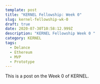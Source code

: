 ```yaml
---
template: post
title: "KERNEL Fellowship: Week 0"
slug: kernel-fellowship-wk-0
draft: true
date: 2020-07-30T10:58:12.999Z
description: "KERNEL Fellowship Week 0 "
category: KERNEL
tags:
  - Delance
  - Ethereum
  - MVP
  - Prototype
---
```

This is a post on the Week 0 of KERNEL.  